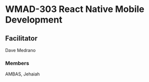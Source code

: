 # WMAD-303 React Native Mobile Development

## Facilitator
Dave Medrano

### Members
AMBAS, Jehaiah
